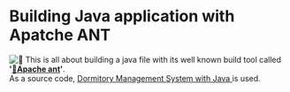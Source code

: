 # Building Java application with Apatche ANT
![:ant:](https://imgs.search.brave.com/ammyGiexWM5inQf7qLzhQJFcjLMkVTvtrKg-rJKu6F0/rs:fit:960:720:1/g:ce/aHR0cHM6Ly9kZXZl/bG9wZXJzLnJlZGhh/dC5jb20vc2l0ZXMv/ZGVmYXVsdC9maWxl/cy9zdHlsZXMvYXJ0/aWNsZV9mZWF0dXJl/L3B1YmxpYy9ibG9n/LzIwMTcvMDMvYXBh/Y2hlX2FudC5wbmc_/aXRvaz1OMUZGaHVQ/SA)
This is all about building a java file with its well known build tool called **'<a href="https://ant.apache.org/">:ant:Apache ant</a>'**. <br />
As a source code, <a href="https://github.com/Jeremi-code/Dormitory-Management-System">Dormitory Management System with Java </a> is used.
